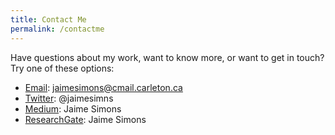 ```yaml
---
title: Contact Me
permalink: /contactme
---
```


Have questions about my work, want to know more, or want to get in touch? Try one of these options:

* [Email](mailto:jaimesimons@cmail.carleton.ca): jaimesimons@cmail.carleton.ca
* [Twitter](https://twitter.com/jaimesimns): @jaimesimns
* [Medium](https://medium.com/@jaime.simons): Jaime Simons
* [ResearchGate](https://www.researchgate.net/profile/Jaime_Simons): Jaime Simons

